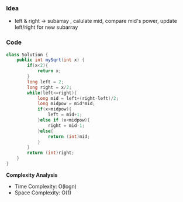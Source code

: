 ### Idea
- left & right -> subarray , calulate mid, compare mid's power, update left/right for new subarray
### Code

```java
class Solution {
    public int mySqrt(int x) {
        if(x<2){
            return x;
        }
        long left = 2;
        long right = x/2;
        while(left<=right){
            long mid = left+(right-left)/2;
            long midpow = mid*mid;
            if(x>midpow){
                left = mid+1;
            }else if (x<midpow){
                right = mid-1;
            }else{
                return (int)mid;
            }
        }
        return (int)right;
    }
}
```

**Complexity Analysis**

- Time Complexity: O(logn)
- Space Complexity: O(1)

